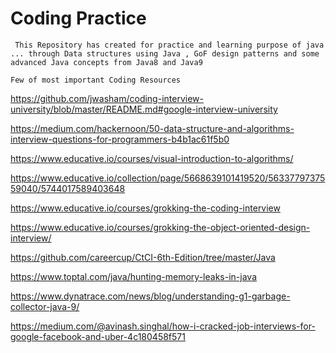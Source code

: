 # Coding Practice

``` This Repository has created for practice and learning purpose of java ... through Data structures using Java , GoF design patterns and some advanced Java concepts from Java8 and Java9```

```Few of most important Coding Resources```

https://github.com/jwasham/coding-interview-university/blob/master/README.md#google-interview-university

https://medium.com/hackernoon/50-data-structure-and-algorithms-interview-questions-for-programmers-b4b1ac61f5b0

https://www.educative.io/courses/visual-introduction-to-algorithms/

https://www.educative.io/collection/page/5668639101419520/5633779737559040/5744017589403648

https://www.educative.io/courses/grokking-the-coding-interview

https://www.educative.io/courses/grokking-the-object-oriented-design-interview/

https://github.com/careercup/CtCI-6th-Edition/tree/master/Java

https://www.toptal.com/java/hunting-memory-leaks-in-java

https://www.dynatrace.com/news/blog/understanding-g1-garbage-collector-java-9/

https://medium.com/@avinash.singhal/how-i-cracked-job-interviews-for-google-facebook-and-uber-4c180458f571

